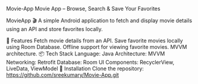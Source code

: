 Movie-App
Movie App – Browse, Search & Save Your Favorites

MovieApp 🎬
A simple Android application to fetch and display movie details using an API and store favorites locally.

📌 Features
Fetch movie details from an API.
Save favorite movies locally using Room Database.
Offline support for viewing favorite movies.
MVVM architecture.
📦 Tech Stack
Language: Java
Architecture: MVVM
Networking: Retrofit
Database: Room
UI Components: RecyclerView, LiveData, ViewModel
🚀 Installation
Clone the repository:
https://github.com/sreekumary/Movie-App.git
